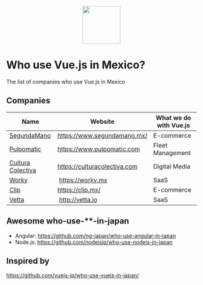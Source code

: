 <p align="center"><a href="https://vuejs.org" target="_blank"><img width="100"src="https://vuejs.org/images/logo.png"></a></p>

# Who use Vue.js in Mexico?
The list of companies who use Vue.js in Mexico

## Companies

Name | Website | What we do with Vue.js
------------ | ------- | -------
[SegundaMano](https://www.segundamano.mx/) | https://www.segundamano.mx/ | E-commerce
[Pulpomatic](https://www.pulpomatic.com) | https://www.pulpomatic.com | Fleet Management
[Cultura Colectiva](https://culturacolectiva.com) | https://culturacolectiva.com | Digital Media
[Worky](https://worky.mx) | https://worky.mx | SaaS
[Clip](https://clip.mx/) | https://clip.mx/ | E-commerce
[Vetta](http://vetta.io) | http://vetta.io | SaaS

## Awesome who-use-**-in-japan

- Angular: https://github.com/ng-japan/who-use-angular-in-japan
- Node.js: https://github.com/nodejsjp/who-use-nodejs-in-japan

## Inspired by
https://github.com/vuejs-jp/who-use-vuejs-in-japan/
